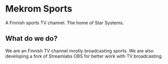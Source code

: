 # Mekrom Sports
A Finnish sports TV channel. The home of Star Systems.

## What do we do?
We are an Finnish TV channel mostly broadcasting sports. We are also developing a fork of Streamlabs OBS for better work with TV broadcasting.
